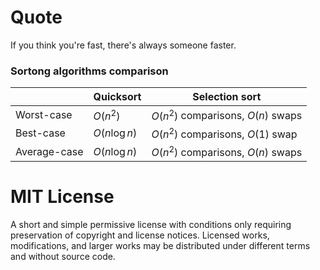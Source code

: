 # Quote
If you think you're fast, there's always someone faster.
### Sortong algorithms comparison

|              | Quicksort     | Selection sort                     |
| ------------ | ------------- | ---------------------------------- |
| Worst-case   | $O(n^2)$      | $O(n^2)$ comparisons, $O(n)$ swaps |
| Best-case    | $O(n\log{n})$ | $O(n^2)$ comparisons, $O(1)$ swap  |
| Average-case | $O(n\log{n})$ | $O(n^2)$ comparisons, $O(n)$ swaps |

# MIT License
A short and simple permissive license with conditions only requiring preservation of copyright and license notices. Licensed works, modifications, and larger works may be distributed under different terms and without source code.